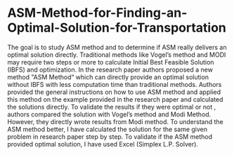 # ASM-Method-for-Finding-an-Optimal-Solution-for-Transportation
 The goal is to study ASM method and to determine if ASM really delivers an optimal solution  directly. 
Traditional methods like Vogel’s method and MODI may require two steps or more to calculate Initial Best Feasible Solution (IBFS) and optimization.
In the research paper authors proposed a new method  "ASM Method“ which can directly provide an optimal solution without IBFS with less computation time than traditional methods.
Authors provided the general instructions on how to use ASM method and applied this method on the example provided in the research paper and calculated the solutions directly.
To validate the results if they were optimal or not , authors compared the solution with Vogel’s method and Modi Method. However, they directly wrote results from Modi method.
To understand the ASM method better, I have calculated the solution for the same given problem in research paper step by step.
 To validate if the ASM method provided optimal solution, I have used Excel (Simplex L.P. Solver).



